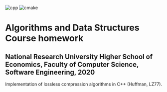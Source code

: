 ![cpp](https://img.shields.io/badge/C%2B%2B-00599C?style=for-the-badge&logo=c%2B%2B&logoColor=white) ![cmake](https://img.shields.io/badge/CMake-064F8C?style=for-the-badge&logo=cmake&logoColor=white)

# Algorithms and Data Structures Course homework
## National Research University Higher School of Economics, Faculty of Computer Science, Software Engineering, 2020

Implementation of lossless compression algorithms in C++ (Huffman, LZ77).

